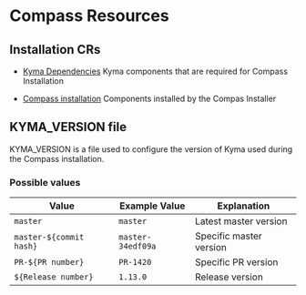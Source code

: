 # Compass Resources

## Installation CRs

- [Kyma Dependencies](installer-cr-kyma-dependencies.yaml)
Kyma components that are required for Compass Installation

- [Compass installation](.installer-cr-yaml.tpl)
Components installed by the Compas Installer

## KYMA_VERSION file

KYMA_VERSION is a file used to configure the version of Kyma used during the Compass installation.

### Possible values

| Value                   	| Example Value     	| Explanation             	|
|-------------------------	|-------------------	|-------------------------	|
| `master`                	| `master`          	| Latest master version   	|
| `master-${commit hash}` 	| `master-34edf09a` 	| Specific master version 	|
| `PR-${PR number}`       	| `PR-1420`         	| Specific PR version     	|
| `${Release number}`     	| `1.13.0`          	| Release version         	|
